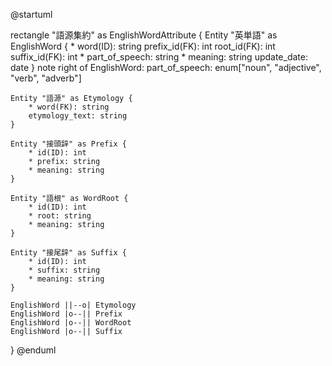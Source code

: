 @startuml

rectangle "語源集約" as EnglishWordAttribute {
    Entity "英単語" as EnglishWord {
        * word(ID): string
        prefix_id(FK): int
        root_id(FK): int
        suffix_id(FK): int
        * part_of_speech: string
        * meaning: string
        update_date: date
    }
    note right of EnglishWord: part_of_speech: enum["noun", "adjective", "verb", "adverb"]

    Entity "語源" as Etymology {
        * word(FK): string
        etymology_text: string
    }

    Entity "接頭辞" as Prefix {
        * id(ID): int
        * prefix: string
        * meaning: string
    }

    Entity "語根" as WordRoot {
        * id(ID): int
        * root: string
        * meaning: string
    }

    Entity "接尾辞" as Suffix {
        * id(ID): int
        * suffix: string
        * meaning: string
    }

    EnglishWord ||--o| Etymology
    EnglishWord |o--|| Prefix
    EnglishWord |o--|| WordRoot
    EnglishWord |o--|| Suffix
}
@enduml